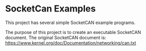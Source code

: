 # SocketCan Examples

This project has several simple SocketCAN example programs.

The purpose of this project is to create an executable SocketCAN document.
The original SocketCAN document is:
https://www.kernel.org/doc/Documentation/networking/can.txt
